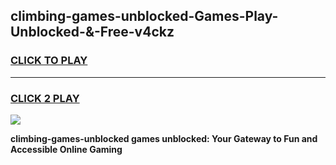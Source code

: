 
## climbing-games-unblocked-Games-Play-Unblocked-&-Free-v4ckz
<h3>
<a href="https://premium76.site?title=climbing-games-unblocked&ref=24A">CLICK TO PLAY</a></h3>
<hr>

<h3>
<a href="https://premium76.site?title=climbing-games-unblocked&ref=24A">CLICK 2 PLAY</a>
  
</h3>

<a href="https://premium76.site?title=climbing-games-unblocked&ref=24A"><img src="https://clearcache.store/games.png"></a>


**climbing-games-unblocked games unblocked: Your Gateway to Fun and Accessible Online Gaming**

